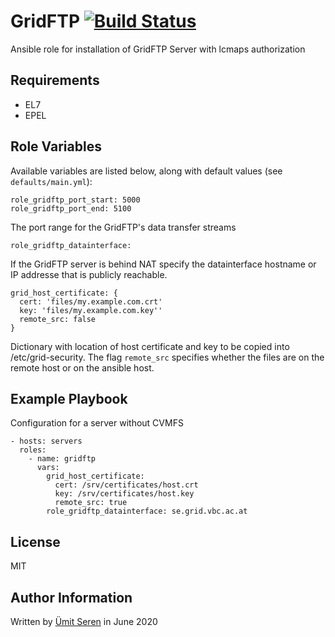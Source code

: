 # GridFTP [![Build Status](https://travis-ci.org/CLIP-HPC/ansible-role-gridftp.svg?branch=master)](https://travis-ci.org/CLIP-HPC/ansible-role-gridftp)

Ansible role for installation of GridFTP Server with lcmaps authorization

## Requirements

- EL7
- EPEL

## Role Variables

Available variables are listed below, along with default values (see `defaults/main.yml`):

    role_gridftp_port_start: 5000
    role_gridftp_port_end: 5100

The port range for the GridFTP's data transfer streams

    role_gridftp_datainterface:

If the GridFTP server is behind NAT specify the datainterface hostname or IP addresse that is publicly reachable.

    grid_host_certificate: {
      cert: 'files/my.example.com.crt'
      key: 'files/my.example.com.key''
      remote_src: false
    }

Dictionary with location of host certificate and key to be copied into /etc/grid-security.
The flag `remote_src` specifies whether the files are on the remote host or on the ansible host.

## Example Playbook

Configuration for a server without CVMFS

    - hosts: servers
      roles:
        - name: gridftp
          vars:
            grid_host_certificate:
              cert: /srv/certificates/host.crt
              key: /srv/certificates/host.key
              remote_src: true
            role_gridftp_datainterface: se.grid.vbc.ac.at

## License

MIT

## Author Information

Written by [Ümit Seren](http://github.com/timeu) in June 2020